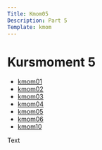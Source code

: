 ```yaml
---
Title: Kmom05
Description: Part 5
Template: kmom
---
```


Kursmoment 5
==================

* [kmom01](kmom01)
* [kmom02](kmom02)
* [kmom03](kmom03)
* [kmom04](kmom04)
* [kmom05](kmom05)
* [kmom06](kmom06)
* [kmom10](kmom10)

<div class="kmom-content">
Text
</div>